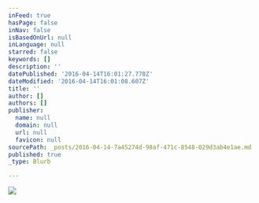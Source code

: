 ```yaml
---
inFeed: true
hasPage: false
inNav: false
isBasedOnUrl: null
inLanguage: null
starred: false
keywords: []
description: ''
datePublished: '2016-04-14T16:01:27.778Z'
dateModified: '2016-04-14T16:01:08.607Z'
title: ''
author: []
authors: []
publisher:
  name: null
  domain: null
  url: null
  favicon: null
sourcePath: _posts/2016-04-14-7a45274d-98af-471c-8548-029d3ab4e1ae.md
published: true
_type: Blurb

---
```

![](https://the-grid-user-content.s3-us-west-2.amazonaws.com/cd6dfdca-fe81-409f-9978-7792aab12018.png)